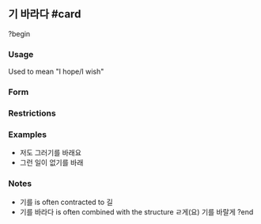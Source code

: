 ## 기 바라다 #card
?begin
### Usage
Used to mean "I hope/I wish"
### Form

### Restrictions
### Examples
* 저도 그러기를 바래요
* 그런 일이 없기를 바래
### Notes
* 기를 is often contracted to 길
* 기를 바라다 is often combined with the structure ㄹ게(요) 기를 바랄게
?end
